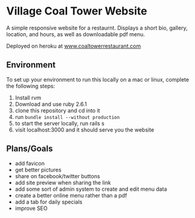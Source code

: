 # Village Coal Tower Website

A simple responsive website for a restaurnt. Displays a short bio, gallery, location, and hours, as well as downloadable pdf menu.

Deployed on heroku at www.coaltowerrestaurant.com

## Environment

To set up your environment to run this locally on a mac or linux, complete the following steps:

1. Install rvm
2. Download and use ruby 2.6.1
3. clone this repository and cd into it
4. run `bundle install --without production`
5. to start the server locally, run rails s
6. visit localhost:3000 and it should serve you the website


## Plans/Goals

- add favicon
- get better pictures
- share on facebook/twitter buttons
- add site preview when sharing the link
- add some sort of admin system to create and edit menu data
- create a better online menu rather than a pdf
- add a tab for daily specials
- improve SEO